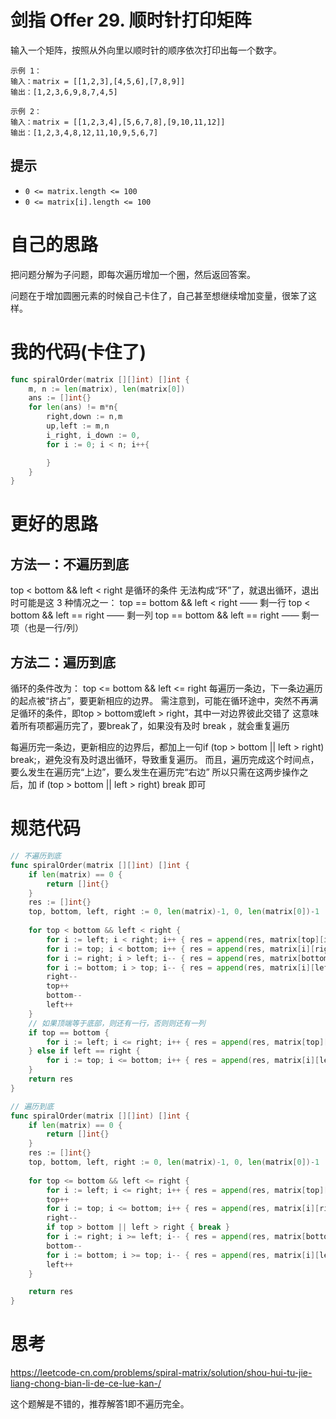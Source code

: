 # 剑指 Offer 29. 顺时针打印矩阵

输入一个矩阵，按照从外向里以顺时针的顺序依次打印出每一个数字。

```
示例 1：
输入：matrix = [[1,2,3],[4,5,6],[7,8,9]]
输出：[1,2,3,6,9,8,7,4,5]

示例 2：
输入：matrix = [[1,2,3,4],[5,6,7,8],[9,10,11,12]]
输出：[1,2,3,4,8,12,11,10,9,5,6,7]
```

## 提示

- `0 <= matrix.length <= 100`
- `0 <= matrix[i].length <= 100`

# 自己的思路

把问题分解为子问题，即每次遍历增加一个圈，然后返回答案。

问题在于增加圆圈元素的时候自己卡住了，自己甚至想继续增加变量，很笨了这样。

# 我的代码(卡住了)

```go
func spiralOrder(matrix [][]int) []int {
    m, n := len(matrix), len(matrix[0])
    ans := []int{}
    for len(ans) != m*n{
        right,down := n,m
        up,left := m,n
        i_right, i_down := 0,
        for i := 0; i < n; i++{

        }
    }
}
```

# 更好的思路

## 方法一：不遍历到底

top < bottom && left < right 是循环的条件
无法构成“环”了，就退出循环，退出时可能是这 3 种情况之一：
top == bottom && left < right —— 剩一行
top < bottom && left == right —— 剩一列
top == bottom && left == right —— 剩一项（也是一行/列）



## 方法二：遍历到底

循环的条件改为： top <= bottom && left <= right
每遍历一条边，下一条边遍历的起点被“挤占”，要更新相应的边界。
需注意到，可能在循环途中，突然不再满足循环的条件，即top > bottom或left > right，其中一对边界彼此交错了
这意味着所有项都遍历完了，要break了，如果没有及时 break ，就会重复遍历

每遍历完一条边，更新相应的边界后，都加上一句if (top > bottom || left > right) break;，避免没有及时退出循环，导致重复遍历。
而且，遍历完成这个时间点，要么发生在遍历完“上边”，要么发生在遍历完“右边”
所以只需在这两步操作之后，加 if (top > bottom || left > right) break 即可

# 规范代码

```go
// 不遍历到底
func spiralOrder(matrix [][]int) []int {
    if len(matrix) == 0 {
        return []int{}
    }
    res := []int{}
    top, bottom, left, right := 0, len(matrix)-1, 0, len(matrix[0])-1
    
    for top < bottom && left < right {
        for i := left; i < right; i++ { res = append(res, matrix[top][i]) }
        for i := top; i < bottom; i++ { res = append(res, matrix[i][right]) }
        for i := right; i > left; i-- { res = append(res, matrix[bottom][i]) }
        for i := bottom; i > top; i-- { res = append(res, matrix[i][left]) }
        right--
        top++
        bottom--
        left++ 
    }
    // 如果顶端等于底部，则还有一行，否则则还有一列
    if top == bottom {
        for i := left; i <= right; i++ { res = append(res, matrix[top][i]) }
    } else if left == right {
        for i := top; i <= bottom; i++ { res = append(res, matrix[i][left]) }
    } 
    return res
}

// 遍历到底
func spiralOrder(matrix [][]int) []int {
    if len(matrix) == 0 {
        return []int{}
    }
    res := []int{}
    top, bottom, left, right := 0, len(matrix)-1, 0, len(matrix[0])-1
    
    for top <= bottom && left <= right {
        for i := left; i <= right; i++ { res = append(res, matrix[top][i]) }
        top++
        for i := top; i <= bottom; i++ { res = append(res, matrix[i][right]) }
        right--
        if top > bottom || left > right { break } 
        for i := right; i >= left; i-- { res = append(res, matrix[bottom][i]) }
        bottom--
        for i := bottom; i >= top; i-- { res = append(res, matrix[i][left]) }
        left++ 
    }

    return res
}
```

# 思考

https://leetcode-cn.com/problems/spiral-matrix/solution/shou-hui-tu-jie-liang-chong-bian-li-de-ce-lue-kan-/

这个题解是不错的，推荐解答1即不遍历完全。

